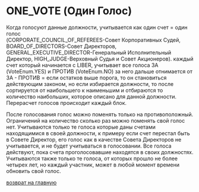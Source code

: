 # ONE_VOTE (Один Голос)

Когда голосуют данные должности, учитывается как один счет = один голос  
(CORPORATE_COUNCIL_OF_REFEREES-Совет Корпоративных Судей, 
BOARD_OF_DIRECTORS-Совет Директоров, GENERAL_EXECUTIVE_DIRECTOR-Генеральный Исполнительный Директор,
HIGH_JUDGE-Верховный Судья и Совет Акционеров). 
каждый счет который начинается с LIBER, учитывает все голоса ЗА (VoteEnum.YES) и ПРОТИВ (VoteEnum.NO) за него 
дальше отнимается от ЗА - ПРОТИВ = если остатков выше порога, то он становиться действующим законом, но если избирается должности, 
то после сортируется от наибольшего к наименьшим и отбираются то количество наибольших, которое описано для данной должности. 
Перерасчет голосов происходит каждый блок. 

После голосования голос можно поменять только на противоположный. 
Ограничений на количество сколько раз можно поменять свой голос нет. Учитываются только те голоса которые даны счетами 
находящимися в своей должности, к примеру если счет перестал быть в Совете Директор, его голос как в качестве 
Совета Директоров не учитывается, и не будет учитываться в голосовании. Все голоса действуют, пока счета 
проголосовавшие находятся в своих должностях. Учитываются также только те голоса, от которых прошло не более 
четырех лет, но каждый участник, может в любой момент времени обновить свой голос. 

[возврат на главную](../readme.md)